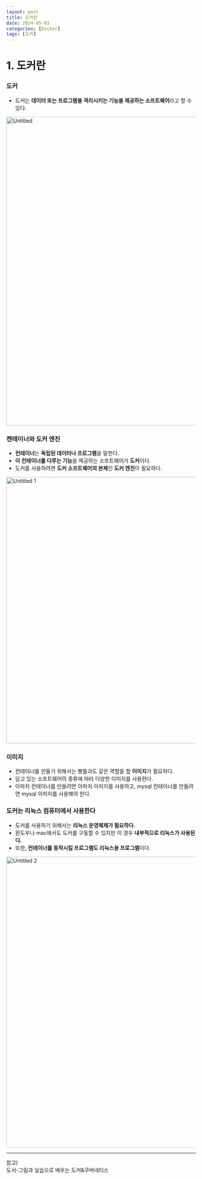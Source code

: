 ```yaml
---
layout: post
title: 도커란
date: 2024-05-03
categories: [Docker]
tags: [도커]
---
```

# 1. 도커란

### 도커

- 도커는 **데이터 또는 프로그램을 격리시키는 기능을 제공하는 소프트웨어**라고 할 수 있다.

<img width="821" alt="Untitled" src="https://github.com/xotlr333/xotlr333.github.io/assets/81614820/8f937f33-6543-4885-8f2a-6f8990593827">

### 켄테이너와 도커 엔진

- **컨테이너**는 **독립된 데이터나 프로그램**을 말한다.
- **이 컨테이너를 다루는 기능**을 제공하는 소프트웨어가 **도커**이다.
- 도커를 사용하려면 **도커 소프트웨어의 본체**인 **도커 엔진**이 필요하다.

<img width="709" alt="Untitled 1" src="https://github.com/xotlr333/xotlr333.github.io/assets/81614820/0344f089-4311-42cd-a671-253a9f8821de">

### 이미지

- 컨테이너를 만들기 위해서는 빵틀과도 같은 역할을 할 **이미지**가 필요하다.
- 담고 있는 소프트웨어의 종류에 따라 다양한 이미지를 사용한다.
- 아파치 컨테이너를 만들려면 아파치 이미지를 사용하고, mysql 컨테이너를 만들려면 mysql 이미지를 사용해야 한다.

### 도커는 리눅스 컴퓨터에서 사용한다

- 도커를 사용하기 위해서는 **리눅스 운영체제가 필요하다.**
- 윈도우나 mac에서도 도커를 구동할 수 있지만 이 경우 **내부적으로 리눅스가 사용된다.**
- 또한, **컨테이너를 동작시킬 프로그램도 리눅스용 프로그램**이다.

<img width="774" alt="Untitled 2" src="https://github.com/xotlr333/xotlr333.github.io/assets/81614820/4728f9f0-bde0-4fca-8379-1ce3e6fb83f7">

---
참고)  
도서-그림과 실습으로 배우는 도커&쿠버네티스